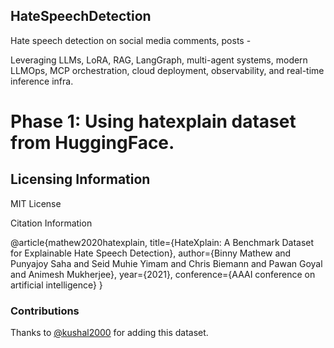 ## HateSpeechDetection

Hate speech detection on social media comments, posts - 

Leveraging LLMs, LoRA, RAG, LangGraph, multi-agent systems, modern LLMOps, MCP orchestration, cloud deployment, observability, and real-time inference infra.

# Phase 1: Using hatexplain dataset from HuggingFace.

## Licensing Information

MIT License


Citation Information

@article{mathew2020hatexplain,
      title={HateXplain: A Benchmark Dataset for Explainable Hate Speech Detection}, 
      author={Binny Mathew and Punyajoy Saha and Seid Muhie Yimam and Chris Biemann and Pawan Goyal and Animesh Mukherjee},
      year={2021},
      conference={AAAI conference on artificial intelligence}
}

### Contributions

Thanks to [@kushal2000](https://github.com/kushal2000) for adding this dataset.